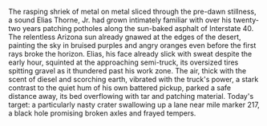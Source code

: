 The rasping shriek of metal on metal sliced through the pre-dawn stillness, a sound Elias Thorne, Jr. had grown intimately familiar with over his twenty-two years patching potholes along the sun-baked asphalt of Interstate 40.  The relentless Arizona sun already gnawed at the edges of the desert, painting the sky in bruised purples and angry oranges even before the first rays broke the horizon.  Elias, his face already slick with sweat despite the early hour, squinted at the approaching semi-truck, its oversized tires spitting gravel as it thundered past his work zone.  The air, thick with the scent of diesel and scorching earth, vibrated with the truck's power, a stark contrast to the quiet hum of his own battered pickup, parked a safe distance away, its bed overflowing with tar and patching material.  Today's target: a particularly nasty crater swallowing up a lane near mile marker 217, a black hole promising broken axles and frayed tempers.
